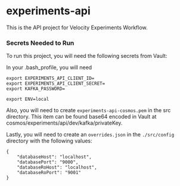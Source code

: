 # experiments-api
This is the API project for Velocity Experiments Workflow.

### Secrets Needed to Run
To run this project, you will need the following secrets from Vault:

In your .bash_profile, you will need
```
export EXPERIMENTS_API_CLIENT_ID=
export EXPERIMENTS_API_CLIENT_SECRET=
export KAFKA_PASSWORD=

export ENV=local
```

Also, you will need to create `experiments-api-cosmos.pem` in the src directory. This item can be found base64 encoded in Vault at cosmos/experiments/api/dev/kafka/privateKey.

Lastly, you will need to create an `overrides.json` in the `./src/config` directory with the following values: 
```
{
    "databaseHost": "localhost",
    "databasePort": "9000",
    "databaseRoHost": "localhost",
    "databaseRoPort": "9001"
}
```